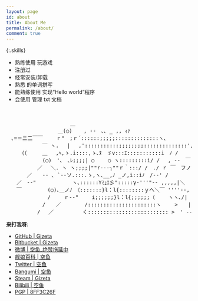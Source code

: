 ```yaml
---
layout: page
id: about
title: About Me
permalink: /about/
comment: true
---
```

{:.skills}
* 熟练使用 <i class="fa fa-windows"></i> <i class="icon-debian"></i> <i class="icon-ubuntu"></i> <i class="fa fa-android"></i> 玩游戏
* 注册过 <i class="icon-npm"></i> <i class="icon-codepen"></i> <i class="icon-heroku"></i> <i class="icon-openshift"> </i><i class="icon-wordpress"></i> <i class="icon-freecodecamp"></i>
* 经常安装/卸载 <i class="icon-apache"></i> <i class="icon-nginx"></i> <i class="icon-mongodb"></i> <i class="icon-postgres"></i>
* 熟悉 <i class="icon-bootstrap"></i> <i class="icon-d3"></i> <i class="icon-jquery"></i> <i class="icon-reactjs"></i> <i class="icon-ruby-on-rails"></i> <i class="icon-unity"></i> 的单词拼写
* 能熟练使用 <i class="icon-c"></i> <i class="icon-csharp"></i> <i class="icon-css3"></i> <i class="icon-elixir"></i> <i class="icon-html5"></i> <i class="icon-nodejs"></i> <i class="icon-php"></i> <i class="icon-ruby"></i> <i class="icon-rust"></i> <i class="icon-script"></i> 实现“Hello world”程序
* 会使用 <i class="icon-git"></i> <i class="icon-gulp"></i> 管理 txt 文档

<br>

<!-- http://touhou-aamatome.sakura.ne.jp/aa/seirensen/nue.html -->
<pre class="aa nue">
　　　　　　　 　 　 　 ＿
　　　　　　　　　　＿(○) 　 , ‐-　､､ _ ,, ｨｧ
　､=＝ニ二￣￣　　 ｒ"　;ｒ´::::::;;;;;::::::::::::::ヽ､
　　　　　　　￣ ヽ.　 |　 ,':::::::::::;;;;;;;;::::::::::::::',:::i　　.,ﾍ　））
　　　（（　　　＿　 ,ﾍ,ゝ.i::::,ゝ､ﾇ　ゞv:::ｴ:::::::::::i　ﾉ /　　　　　|＼
　　　　　　　(○)　'､　､ﾚ;;;;| ○　　 ○ ヽ:::::::::i/ /　 , -‐　￣　 >
　　　　　　／　 ＼. ヽ ヽ;;;;|""r-‐‐┐""ｒ｀:::/ /　./ ｒ ￣　フノ
　　　　／　　-‐ ､ `‐-ソ.:::.ゝ,ヽ､__,ﾉ _ノ,i::iﾉ　/-‐' /
　　／　-‐"　　　　　　　ヽ､::::::Yﾐｭｴ彡":::::γ‐'''"‐- ,,,,,|＼
　　￣　　　　　(○)､＿ノﾉ　〈:::::::}l：l{::::::::ｙへ＼￣ ''''‐-,　　>
　　　　　　　　/　　 ｒ-‐"　　 i;;;;;;}l：l{;;;;;;（　　 ヽヽ､/|　/／
　　　　　　　/　　／　　　　 /::::::::::::::::::::::ヽ　　 >　　|
　　　　　　/　 ／　　　　　 く:::::::::::::::::::::::::: >　' ‐‐--'
</pre>

__来打我呀__:

* [GitHub \| Gizeta](https://github.com/Gizeta)
* [Bitbucket \| Gizeta](https://bitbucket.org/Gizeta_sf/)
* [微博 \| 空鱼_绝赞拖延中](http://weibo.com/gizeta)
* [舰娘百科 \| 空鱼](https://zh.kcwiki.moe/wiki/User:%E7%A9%BA%E9%B1%BC)
* [Twitter \| 空鱼](https://twitter.com/Gizeta_sf)
* [Bangumi \| 空鱼](http://bgm.tv/user/gizeta)
* [Steam \| Gizeta](http://steamcommunity.com/id/gizeta/)
* [Bilibili \| 空鱼](http://space.bilibili.com/31625/#!/index)
* [PGP \| 8FF3C26F](https://pgp.mit.edu/pks/lookup?op=vindex&search=0x2AD041B88FF3C26F)
